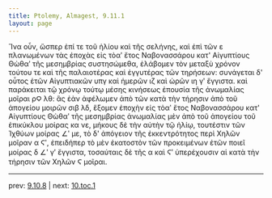 ```yaml
---
title: Ptolemy, Almagest, 9.11.1
layout: page
---
```


Ἵνα οὖν, ὥσπερ ἐπί τε τοῦ ἡλίου καὶ τῆς σελήνης, καὶ ἐπὶ τῶν ε πλανωμένων τὰς ἐποχὰς εἰς τὸαʹ ἔτος Ναβονασσάρου κατ' Αἰγυπτίους Θὼθαʹ τῆς μεσημβρίας συστησώμεθα, ἐλάβομεν τὸν μεταξὺ χρόνον τούτου τε καὶ τῆς παλαιοτέρας καὶ ἐγγυτέρας τῶν τηρήσεων: συνάγεται δ' οὗτος ἐτῶν Αἰγυπτιακῶν υπγ καὶ ἡμερῶν ιζ καὶ ὡρῶν ιη γʹ ἔγγιστα. καὶ παράκειται τῷ χρόνῳ τούτῳ μέσης κινήσεως ἐπουσία τῆς ἀνωμαλίας μοῖραι ρϘ λθ: ἃς ἐὰν ἀφέλωμεν ἀπὸ τῶν κατὰ τὴν τήρησιν ἀπὸ τοῦ ἀπογείου μοιρῶν σιβ λδ, ἕξομεν ἐποχὴν εἰς τὸαʹ ἔτος Ναβονασσάρου κατ' Αἰγυπτίους Θὼθαʹ τῆς μεσημβρίας ἀνωμαλίας μὲν ἀπὸ τοῦ ἀπογείου τοῦ ἐπικύκλου μοίρας κα νε, μήκους δὲ τὴν αὐτὴν τῷ ἡλίῳ, τουτέστιν τῶν Ἰχθύων μοίρας ∠ʹ με, τὸ δ' ἀπόγειον τῆς ἐκκεντρότητος περὶ Χηλῶν μοῖραν α Ϛʹ, ἐπειδήπερ τὸ μὲν ἑκατοστὸν τῶν προκειμένων ἐτῶν ποιεῖ μοίρας δ ∠ʹ γʹ ἔγγιστα, τοσαύταις δὲ τῆς α καὶ Ϛʹ ὑπερέχουσιν αἱ κατὰ τὴν τήρησιν τῶν Χηλῶν Ϛ μοῖραι. 

---

prev: [9.10.8](../9.10.8/) | next: [10.toc.1](../10.toc.1/)

